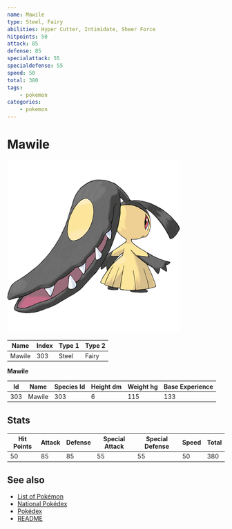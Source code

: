 ```yaml
---
name: Mawile
type: Steel, Fairy
abilities: Hyper Cutter, Intimidate, Sheer Force
hitpoints: 50
attack: 85
defense: 85
specialattack: 55
specialdefense: 55
speed: 50
total: 380
tags:
    - pokemon
categories:
    - pokemon
---
```


# Mawile


![Mawile](images/303.png)

| **Name** | **Index** | **Type 1** | **Type 2** |
|----|----|----|----|
| Mawile | 303 | Steel | Fairy  |

**Mawile** 




| **Id** | **Name** | **Species Id** | **Height dm** | **Weight hg** | **Base Experience** |
|--------|----------|----------------|------------|------------|---------------------|
| 303 | Mawile | 303 | 6 | 115 | 133 |



## Stats

| **Hit Points** | **Attack** | **Defense** | **Special Attack** | **Special Defense** | **Speed** | **Total** |
|----------------|------------|-------------|--------------------|---------------------|-----------|-----------|
| 50 | 85 | 85 | 55 | 55 | 50 | 380 |

## See also

- [List of Pokémon](../pokemon.md)
- [National Pokédex](../national_pokedex.md)
- [Pokédex](../pokedex.md)
- [README](../README.md)
